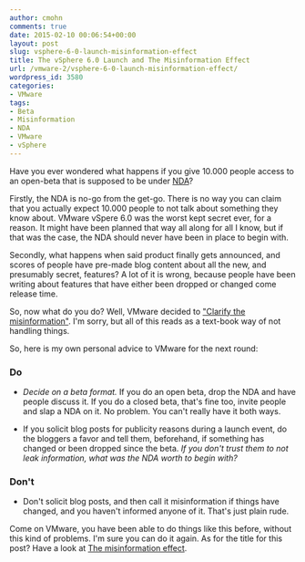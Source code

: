 ```yaml
---
author: cmohn
comments: true
date: 2015-02-10 00:06:54+00:00
layout: post
slug: vsphere-6-0-launch-misinformation-effect
title: The vSphere 6.0 Launch and The Misinformation Effect
url: /vmware-2/vsphere-6-0-launch-misinformation-effect/
wordpress_id: 3580
categories:
- VMware
tags:
- Beta
- Misinformation
- NDA
- VMware
- vSphere
---
```


Have you ever wondered what happens if you give 10.000 people access to an open-beta that is supposed to be under [NDA](http://en.wikipedia.org/wiki/Non-disclosure_agreement)?

Firstly, the NDA is no-go from the get-go. There is no way you can claim that you actually expect 10.000 people to not talk about something they know about. VMware vSpere 6.0 was the worst kept secret ever, for a reason. It might have been planned that way all along for all I know, but if that was the case, the NDA should never have been in place to begin with.
<!--more-->

Secondly, what happens when said product finally gets announced, and scores of people have pre-made blog content about all the new, and presumably secret, features? A lot of it is wrong, because people have been writing about features that have either been dropped or changed come release time.

So, now what do you do? Well, VMware decided to ["Clarify the misinformation"](http://blogs.vmware.com/vsphere/2015/02/vsphere-6-clarifying-misinformation.html). I'm sorry, but all of this reads as a text-book way of not handling things.

So, here is my own personal advice to VMware for the next round:



### Do







  * _Decide on a beta format._ If you do an open beta, drop the NDA and have people discuss it. If you do a closed beta, that's fine too, invite people and slap a NDA on it. No problem. You can't really have it both ways.



  * If you solicit blog posts for publicity reasons during a launch event, do the bloggers a favor and tell them, beforehand, if something has changed or been dropped since the beta. _If you don't trust them to not leak information, what was the NDA worth to begin with?_






### Don't







  * Don't solicit blog posts, and then call it misinformation if things have changed, and you haven't informed anyone of it. That's just plain rude.





Come on VMware, you have been able to do things like this before, without this kind of problems. I'm sure you can do it again. As for the title for this post? Have a look at [The misinformation effect](http://en.wikipedia.org/wiki/Misinformation_effect).
